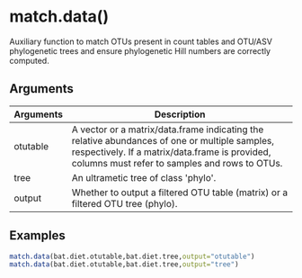 # match.data()

Auxiliary function to match OTUs present in count tables and OTU/ASV phylogenetic trees and ensure phylogenetic Hill numbers are correctly computed.

## Arguments
| Arguments | Description |
| ------------- | ------------- |
| otutable | A vector or a matrix/data.frame indicating the relative abundances of one or multiple samples, respectively. If a matrix/data.frame is provided, columns must refer to samples and rows to OTUs. |
| tree | An ultrametic tree of class 'phylo'. |
| output | Whether to output a filtered OTU table (matrix) or a filtered OTU tree (phylo).  |

## Examples
````R
match.data(bat.diet.otutable,bat.diet.tree,output="otutable")
match.data(bat.diet.otutable,bat.diet.tree,output="tree")
````
